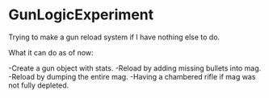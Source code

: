 # GunLogicExperiment
Trying to make a gun reload system if I have nothing else to do.

What it can do as of now:

-Create a gun object with stats.
-Reload by adding missing bullets into mag.
-Reload by dumping the entire mag.
-Having a chambered rifle if mag was not fully depleted.
